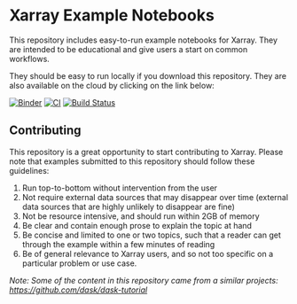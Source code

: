 Xarray Example Notebooks
========================

This repository includes easy-to-run example notebooks for Xarray.
They are intended to be educational and give users a start on common workflows.

They should be easy to run locally if you download this repository.
They are also available on the cloud by clicking on the link below:

<!-- [![Binder](https://mybinder.org/badge_logo.svg)](https://mybinder.org/v2/gh/xarray-contrib/xarray-tutorial/master?urlpath=lab) -->

[![Binder](https://mybinder.org/badge_logo.svg)](https://binder.pangeo.io/v2/gh/xarray-contrib/xarray-tutorial/binder-config?urlpath=git-pull?repo=https://github.com/xarray-contrib/xarray-tutorial&urlpath=lab/tree/xarray-tutorial/&branch=master)
[![CI](https://github.com/xarray-contrib/xarray-tutorial/workflows/CI/badge.svg?branch=master)](https://github.com/xarray-contrib/xarray-tutorial/actions?query=branch%3Amaster)
[![Build Status](https://travis-ci.org/xarray-contrib/xarray-tutorial.svg?branch=master)](https://travis-ci.org/xarray-contrib/xarray-tutorial)

Contributing
------------

This repository is a great opportunity to start contributing to Xarray.
Please note that examples submitted to this repository should follow these
guidelines:

1. Run top-to-bottom without intervention from the user
2. Not require external data sources that may disappear over time (external data sources that are highly unlikely to disappear are fine)
3. Not be resource intensive, and should run within 2GB of memory
4. Be clear and contain enough prose to explain the topic at hand
5. Be concise and limited to one or two topics, such that a reader can get through the example within a few minutes of reading
6. Be of general relevance to Xarray users, and so not too specific on a particular problem or use case.

*Note: Some of the content in this repository came from a similar projects: https://github.com/dask/dask-tutorial*

